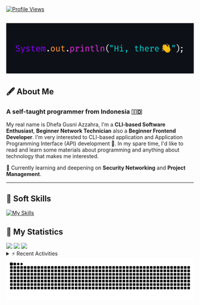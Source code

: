 <!-- Header Badges -->
[![Profile Views](https://komarev.com/ghpvc/?username=mitsuki31&color=blue&label=PROFILE+VIEWS)](https://github.com/mitsuki31)
<!--
[![Follow](https://img.shields.io/twitter/url?url=https%3A%2F%2Ftwitter.com%2Fryuumitsuki31)](https://twitter.com/ryuumitsuki31)
-->

<h2><img src="images/hi_there.png"/></h2>

## 🖋️ About Me
### A self-taught programmer from **Indonesia** 🇮🇩
My real name is Dhefa Gusni Azzahra, I'm a **CLI-based Software Enthusiast**,
**Beginner Network Technician** also a **Beginner Frontend Developer**. I'm very interested to CLI-based application and Application Programming Interface (API) development 🌲. In my spare time, I'd like to read and learn some materials about programming and anything about technology that makes me interested.

🌱 Currently learning and deepening on **Security Networking** and **Project Management**.

---

## 👾 Soft Skills

[![My Skills](https://skillicons.dev/icons?i=py,c,cpp,java,js,ts,css,sass,html,bash,arduino)](https://skillicons.dev)


## 🔭 My Statistics

<picture id="stats">
    <source 
            srcset="https://github-readme-stats.vercel.app/api?username=mitsuki31&show_icons=true&theme=tokyonight&include_all_commits=true&show_private=falsee&hide=stars"
            media="(prefers-color-scheme: dark)"
    />
    <source
            srcset="https://github-readme-stats.vercel.app/api?username=mitsuki31&show_icons=true&include_all_commits=true&show_private=false&hide=stars"
            media="(prefers-color-scheme: light), (prefers-color-scheme: no-preference)"
    />
    <img src="https://github-readme-stats.vercel.app/api?username=mitsuki31&show_icons=true&include_all_commits=true&show_private=false&hide=stars" />
</picture>

<picture id="top-langs">
    <source
            srcset="https://github-readme-stats.vercel.app/api/top-langs/?username=mitsuki31&layout=donut&theme=tokyonight&count_private=true&langs_count=10"
            media="(prefers-color-scheme: dark)"
    />
    <source
            srcset="https://github-readme-stats.vercel.app/api/top-langs/?username=mitsuki31&layout=donut&count_private=true&langs_count=10"
            media="(prefers-color-scheme: light), (prefers-color-scheme: no-preference)"
    />
    <img src="https://github-readme-stats.vercel.app/api/top-langs/?username=mitsuki31&layout=donut&langs_count=10&count_private=true" />
</picture>

<picture id="profile-summary">
    <source
            srcset="https://github-profile-summary-cards.vercel.app/api/cards/profile-details?username=mitsuki31&theme=tokyonight"
            media="(prefers-color-scheme: dark)"
    />
    <source
            srcset="https://github-profile-summary-cards.vercel.app/api/cards/profile-details?username=mitsuki31&theme=github"
            media="(prefers-color-scheme: light), (prefers-color-scheme: no-preference)"
    />
    <img src="https://github-profile-summary-cards.vercel.app/api/cards/profile-details?username=mitsuki31" />
</picture>

<br/>


<details>
<summary>⚡ Recent Activities</summary>

<!--START_SECTION:activity-->
1. 💪 Opened PR [#48](https://github.com/mitsuki31/ytmp3-js/pull/48) in [mitsuki31/ytmp3-js](https://github.com/mitsuki31/ytmp3-js)
2. 🚀 Published release [v1.1.0 Stable](https://github.com/mitsuki31/ytmp3-js/releases/tag/v1.1.0) in [mitsuki31/ytmp3-js](https://github.com/mitsuki31/ytmp3-js)
3. 🎉 Merged PR [#45](https://github.com/mitsuki31/ytmp3-js/pull/45) in [mitsuki31/ytmp3-js](https://github.com/mitsuki31/ytmp3-js)
4. 💪 Opened PR [#45](https://github.com/mitsuki31/ytmp3-js/pull/45) in [mitsuki31/ytmp3-js](https://github.com/mitsuki31/ytmp3-js)
5. 🎉 Merged PR [#28](https://github.com/mitsuki31/ytmp3-js/pull/28) in [mitsuki31/ytmp3-js](https://github.com/mitsuki31/ytmp3-js)
6. 🗣 Commented on [#28](https://github.com/mitsuki31/ytmp3-js/pull/28#issuecomment-2315494667) in [mitsuki31/ytmp3-js](https://github.com/mitsuki31/ytmp3-js)
7. 🗣 Commented on [#28](https://github.com/mitsuki31/ytmp3-js/pull/28#issuecomment-2315474235) in [mitsuki31/ytmp3-js](https://github.com/mitsuki31/ytmp3-js)
8. 🗣 Commented on [#37](https://github.com/mitsuki31/ytmp3-js/pull/37#issuecomment-2315263411) in [mitsuki31/ytmp3-js](https://github.com/mitsuki31/ytmp3-js)
9. 🗣 Commented on [#37](https://github.com/mitsuki31/ytmp3-js/pull/37#issuecomment-2315263264) in [mitsuki31/ytmp3-js](https://github.com/mitsuki31/ytmp3-js)
10. 🗣 Commented on [#38](https://github.com/mitsuki31/ytmp3-js/pull/38#issuecomment-2315262475) in [mitsuki31/ytmp3-js](https://github.com/mitsuki31/ytmp3-js)
<!--END_SECTION:activity-->

</details>

<picture>
  <!-- For dark theme -->
  <source
    srcset="https://raw.githubusercontent.com/mitsuki31/mitsuki31/output/github-snake-dark.svg"
    media="(prefers-color-scheme: dark)"
  />
  <!-- For light theme -->
  <source
    srcset="https://raw.githubusercontent.com/mitsuki31/mitsuki31/output/github-snake.svg"
    media="(prefers-color-scheme: light)"
  />
  <!-- Default -->
  <img
    alt="GitHub Contribution Grid Snake"
    src="https://raw.githubusercontent.com/mitsuki31/mitsuki31/output/github-snake.svg"
  />
</picture>
